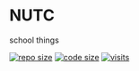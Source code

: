 # NUTC
school things

[![repo size](https://img.shields.io/github/repo-size/oporu/NUTC?style=for-the-badge)](../../)
[![code size](https://img.shields.io/github/languages/code-size/oporu/NUTC?style=for-the-badge)](../../)
[![visits](https://img.shields.io/badge/dynamic/json?url=https://api.countapi.xyz/get/oporu.github.io/NUTC/&label=Visits&query=value&color=777777&style=for-the-badge)](https://oporu.github.io/NUTC/)
